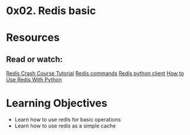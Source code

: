 # 0x02. Redis basic

# Resources
## Read or watch:

[Redis Crash Course Tutorial](https://intranet.alxswe.com/rltoken/hJVo3XwMMFFoApyX8zPXvA)
[Redis commands](https://intranet.alxswe.com/rltoken/lQ8ANhVfxDTxDr2UDSyQRA)
[Redis python client](https://intranet.alxswe.com/rltoken/imfgFhAZPlg7YMZ_tHvFZw)
[How to Use Redis With Python](https://intranet.alxswe.com/rltoken/7SluvFvgckwVgsvrfOf1CQ)


# Learning Objectives
* Learn how to use redis for basic operations
* Learn how to use redis as a simple cache
